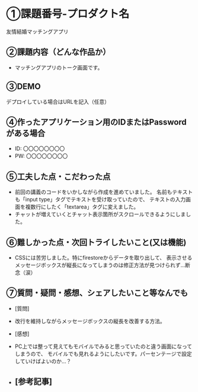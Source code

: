 # ①課題番号-プロダクト名

友情結婚マッチングアプリ

## ②課題内容（どんな作品か）

- マッチングアプリのトーク画面です。

## ③DEMO

デプロイしている場合はURLを記入（任意）

## ④作ったアプリケーション用のIDまたはPasswordがある場合

- ID: 〇〇〇〇〇〇〇〇
- PW: 〇〇〇〇〇〇〇〇

## ⑤工夫した点・こだわった点

- 前回の講義のコードをいかしながら作成を進めていました。
名前もテキストも「input type」タグでテキストを受け取っていたので、
テキストの入力画面を複数行にしたく「textarea」タグに変えました。
- チャットが増えていくとチャット表示箇所がスクロールできるようにしました。

## ⑥難しかった点・次回トライしたいこと(又は機能)

- CSSには苦労しました。特にfirestoreからデータを取り出して、
表示させるメッセージボックスが縦長になってしまうのは修正方法が見つけられず…断念（涙）



## ⑦質問・疑問・感想、シェアしたいこと等なんでも

- [質問]
- 改行を維持しながらメッセージボックスの縦長を改善する方法。
　

- [感想]
- PC上では整って見えてもモバイルでみると思っていたのと違う画面になってしまうので、
モバイルでも見れるようにしたいです。パーセンテージで設定していけばよいのか…？
　

- [参考記事]
  - 
